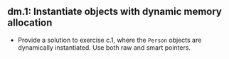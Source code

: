 ## dm.1: Instantiate objects with dynamic memory allocation

- Provide a solution to exercise c.1, where the `Person` objects are
  dynamically instantiated. Use both raw and smart pointers.

